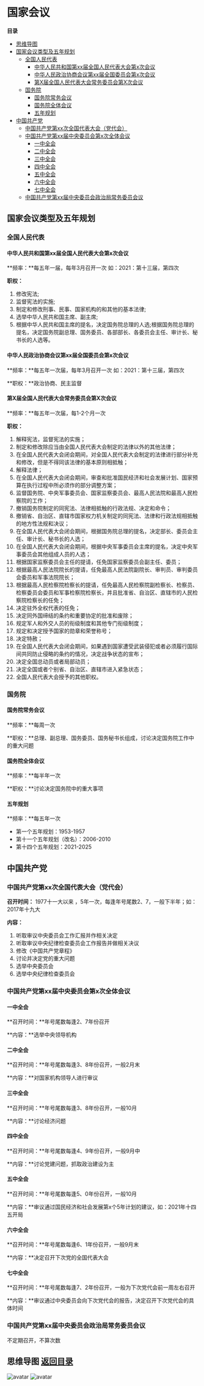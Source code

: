 # 国家会议

**<span id="menu">目录</span>**

* [思维导图](#3)
* [国家会议类型及五年规划](#1)
  * [全国人民代表](#1-1)
    * [中华人民共和国第xx届全国人民代表大会第x次会议](#1-1-1)
    * [中华人民政治协商会议第xx届全国委员会第x次会议](#1-1-2)
    * [第X届全国人民代表大会常务委员会第X次会议](#1-1-3)
  * [国务院](#1-2)
    * [国务院常务会议](#1-2-1)
    * [国务院全体会议](#1-2-2)
    * [五年规划](#1-2-3)
* [中国共产党](#2)
  * [中国共产党第xx次全国代表大会（党代会）](#2-1)
  * [中国共产党第xx届中央委员会第x次全体会议](#2-2)
    * [一中全会](#2-2-1)
    * [二中全会](#2-2-2)
    * [三中全会](#2-2-3)
    * [四中全会](#2-2-4)
    * [五中全会](#2-2-5)
    * [六中全会](#2-2-6)
    * [七中全会](#2-2-7)
  * [中国共产党第xx届中央委员会政治局常务委员会议](#2-3)


## **<span id="1">国家会议类型及五年规划</span>**

### <span id="1-1">全国人民代表</span>

#### <span id="1-1-1">中华人民共和国第xx届全国人民代表大会第x次会议</span>

**频率：**每五年一届，每年3月召开一次  如：2021：第十三届，第四次

**职权：**

1. 修改宪法;
2. 监督宪法的实施;
3. 制定和修改刑事、民事、国家机构的和其他的基本法律;
4. 选举中华人民共和国主席、副主席;
5. 根据中华人民共和国主席的提名，决定国务院总理的人选;根据国务院总理的提名，决定国务院副总理、国务委员、各部部长、各委员会主任、审计长、秘书长的人选等。

#### <span id="1-1-2">中华人民政治协商会议第xx届全国委员会第x次会议</span>

**频率：**每五年一次届，每年3月召开一次 如：2021：第十三届，第四次

**职权：**政治协商、民主监督

#### <span id="1-1-3">第X届全国人民代表大会常务委员会第X次会议</span>

**频率：**每五年一次届，每1-2个月一次

**职权：**

1. 解释宪法，监督宪法的实施；
2. 制定和修改除应当由全国人民代表大会制定的法律以外的其他法律；
3. 在全国人民代表大会闭会期间，对全国人民代表大会制定的法律进行部分补充和修改，但是不得同该法律的基本原则相抵触；
4. 解释法律；
5. 在全国人民代表大会闭会期间，审查和批准国民经济和社会发展计划、国家预算在执行过程中所必须作的部分调整方案；
6. 监督国务院、中央军事委员会、国家监察委员会、最高人民法院和最高人民检察院的工作；
7. 撤销国务院制定的同宪法、法律相抵触的行政法规、决定和命令；
8. 撤销省、自治区、直辖市国家权力机关制定的同宪法、法律和行政法规相抵触的地方性法规和决议；
9. 在全国人民代表大会闭会期间，根据国务院总理的提名，决定部长、委员会主任、审计长、秘书长的人选；
10. 在全国人民代表大会闭会期间，根据中央军事委员会主席的提名，决定中央军事委员会其他组成人员的人选；
11. 根据国家监察委员会主任的提请，任免国家监察委员会副主任、委员；
12. 根据最高人民法院院长的提请，任免最高人民法院副院长、审判员、审判委员会委员和军事法院院长；
13. 根据最高人民检察院检察长的提请，任免最高人民检察院副检察长、检察员、检察委员会委员和军事检察院检察长，并且批准省、自治区、直辖市的人民检察院检察长的任免；
14. 决定驻外全权代表的任免；
15. 决定同外国缔结的条约和重要协定的批准和废除；
16. 规定军人和外交人员的衔级制度和其他专门衔级制度；
17. 规定和决定授予国家的勋章和荣誉称号；
18. 决定特赦；
19. 在全国人民代表大会闭会期间，如果遇到国家遭受武装侵犯或者必须履行国际间共同防止侵略的条约的情况，决定战争状态的宣布；
20. 决定全国总动员或者局部动员；
21. 决定全国或者个别省、自治区、直辖市进入紧急状态；
22. 全国人民代表大会授予的其他职权。

### <span id="1-2">国务院</span>

#### <span id="1-2-1">国务院常务会议</span>

**频率：**每周一次

**职权：**总理、副总理、国务委员、国务秘书长组成，讨论决定国务院工作中的重大问题

#### <span id="1-2-2">国务院全体会议</span>

**频率：**每半年一次

**职权：**讨论决定国务院中的重大事项

#### <span id="1-2-3">五年规划</span>

**频率：**每五年一次

* 第一个五年规划：1953-1957
* 第十一个五年规划（改名）：2006-2010
* 第十四个五年规划：2021-2025

## <span id="2">中国共产党</span>

### <span id="2-1">中国共产党第xx次全国代表大会（党代会）</span>

**召开时间：** 1977十一大以来 ，5年一次，每逢年号尾数2、7，一般下半年；如：2017年十九大

**内容：**

1. 听取审议中央委员会工作汇报并作相关决定
2. 听取审议中央纪律检查委员会工作报告并做相关决议
3. 修改《中国共产党章程》
4. 讨论并决定党的重大问题
5. 选举中央委员会
6. 选举中央纪律检查委员会

###  <span id="2-2">中国共产党第xx届中央委员会第x次全体会议</span>

#### <span id="2-2-1">一中全会</span>

**召开时间：**年号尾数每逢2、7年份召开

**内容：**选举中央领导机构

#### <span id="2-2-2">二中全会</span>

**召开时间：**年号尾数每逢3、8年份召开，一般2月末

**内容：**对国家机构领导人进行审议

#### <span id="2-2-3">三中全会</span>

**召开时间：**年号尾数每逢3、8年份召开，一般10月

**内容：**讨论经济问题

#### <span id="2-2-4">四中全会</span>

**召开时间：**年号尾数每逢4、9年份召开，一般9月中

**内容：**讨论党建问题，抓取政治建设为主

#### <span id="2-2-5">五中全会</span>

**召开时间：**年号尾数每逢5、0年份召开，一般10月

**内容：**审议通过国民经济和社会发展第x个5年计划的建议，如：2021年十四五开局	

#### <span id="2-2-6">六中全会</span>

**召开时间：**年号尾数每逢6、1年份召开，一般9月末

**内容：**决定召开下次党的全国代表大会

#### <span id="2-2-7">七中全会</span>

**召开时间：**年号尾数每逢7、2年份召开，一般为下次党代会前一周左右召开

**内容：**审议通过中央委员会向下次党代会的报告，决定召开下次党代会的具体时间

### <span id="2-3">中国共产党第xx届中央委员会政治局常务委员会议</span>

不定期召开，不算次数

## <span id="3">思维导图</span>  [返回目录](#menu)

![avatar](https://github.com/craftlook/Note/blob/craftlook-Hello-World/image/other/%E5%9B%BD%E5%AE%B6%E4%BC%9A%E8%AE%AE.png)
![avatar](https://github.com/craftlook/Note/blob/craftlook-Hello-World/image/other/%E5%9B%BD%E5%AE%B6%E4%BC%9A%E8%AE%AE.jpg)
